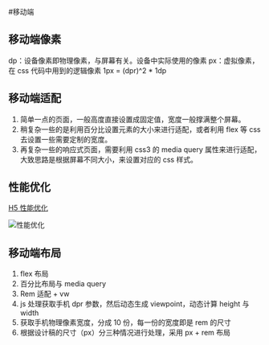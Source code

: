 #移动端

## 移动端像素

dp：设备像素即物理像素，与屏幕有关。设备中实际使用的像素
px：虚拟像素，在 css 代码中用到的逻辑像素
1px = (dpr)^2 \* 1dp

## 移动端适配

1.  简单一点的页面，一般高度直接设置成固定值，宽度一般撑满整个屏幕。
2.  稍复杂一些的是利用百分比设置元素的大小来进行适配，或者利用 flex 等 css 去设置一些需要定制的宽度。
3.  再复杂一些的响应式页面，需要利用 css3 的 media query 属性来进行适配，大致思路是根据屏幕不同大小，来设置对应的 css 样式。

## 性能优化

[H5 性能优化](https://segmentfault.com/a/1190000002511921)

![性能优化](http://image.uisdc.com/wp-content/uploads/2015/01/20150108170945527.png)

## 移动端布局

1.  flex 布局
2.  百分比布局与 media query
3.  Rem 适配 + vw
4.  js 处理获取手机 dpr 参数，然后动态生成 viewpoint，动态计算 height 与 width
5.  获取手机物理像素宽度，分成 10 份，每一份的宽度即是 rem 的尺寸
6.  根据设计稿的尺寸（px）分三种情况进行处理，采用 px + rem 布局
